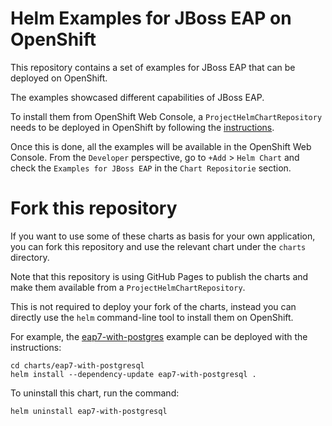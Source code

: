 # Helm Examples for JBoss EAP on OpenShift

This repository contains a set of examples for JBoss EAP that can be deployed on OpenShift.

The examples showcased different capabilities of JBoss EAP.

To install them from OpenShift Web Console, a `ProjectHelmChartRepository` needs to be deployed in OpenShift by following the [instructions](https://jboss-eap-up-and-running.github.io/helm-charts/).

Once this is done, all the examples will be available in the OpenShift Web Console.
From the `Developer` perspective, go to `+Add` > `Helm Chart` and check the `Examples for JBoss EAP` in the `Chart Repositorie` section.

# Fork this repository

If you want to use some of these charts as basis for your own application, you can fork this repository and use the relevant chart under the `charts` directory.

Note that this repository is using GitHub Pages to publish the charts and make them available from a `ProjectHelmChartRepository`.

This is not required to deploy your fork of the charts, instead you can directly use the `helm` command-line tool to install them on OpenShift.

For example, the [eap7-with-postgres](./charts/eap7-with-postgres) example can be deployed with the instructions:

```
cd charts/eap7-with-postgresql
helm install --dependency-update eap7-with-postgresql .
```

To uninstall this chart, run the command:

```
helm uninstall eap7-with-postgresql
```
